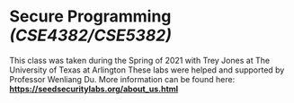 # Secure Programming _(CSE4382/CSE5382)_
This class was taken during the Spring of 2021 with Trey Jones at The University of Texas at Arlington
These labs were helped and supported by Professor Wenliang Du. 
More information can be found here: **https://seedsecuritylabs.org/about_us.html**
